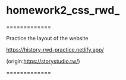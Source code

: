 # homework2_css_rwd_



=============

Practice the layout of the website 

https://history-rwd-practice.netlify.app/

(origin:https://storystudio.tw/)

=============
